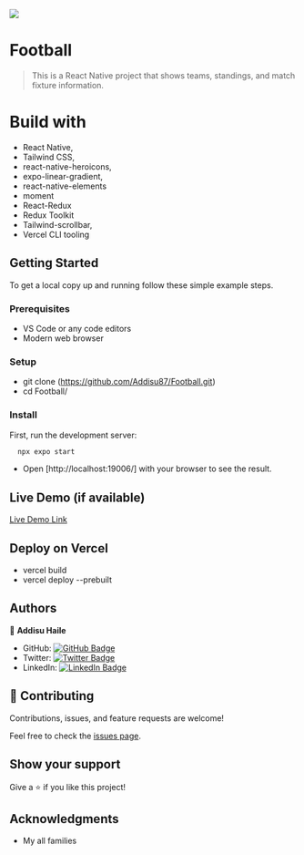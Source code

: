 ![](https://img.shields.io/badge/Microverse-blueviolet)

# Football

> This is a React Native project that shows teams, standings, and match fixture information.

# Build with

- React Native,
- Tailwind CSS,
- react-native-heroicons,
- expo-linear-gradient,
- react-native-elements
- moment
- React-Redux
- Redux Toolkit
- Tailwind-scrollbar,
- Vercel CLI tooling

## Getting Started

To get a local copy up and running follow these simple example steps.

### Prerequisites

- VS Code or any code editors
- Modern web browser

### Setup

- git clone (https://github.com/Addisu87/Football.git)
- cd Football/

### Install

First, run the development server:

```bash
  npx expo start
```

- Open [http://localhost:19006/] with your browser to see the result.

## Live Demo (if available)

[Live Demo Link](https://football-addisu87.vercel.app)

## Deploy on Vercel

- vercel build
- vercel deploy --prebuilt

## Authors

👤 **Addisu Haile**

- GitHub: [![GitHub Badge](https://img.shields.io/badge/-Addisu87-white?logo=GitHub&logoColor=181717&style=plastic)](https://github.com/Addisu87)
- Twitter: [![Twitter Badge](https://img.shields.io/badge/-AddisuTedla-white?logo=Twitter&logoColor=1DA1F2&style=plastic)](https://twitter.com/AddisuTedla)
- LinkedIn: [![LinkedIn Badge](https://img.shields.io/badge/-addisu_tedla-white?logo=LinkedIn&logoColor=1DA1F2&style=plastic)](https://linkedin.com/in/addisu-tedla/)

## 🤝 Contributing

Contributions, issues, and feature requests are welcome!

Feel free to check the [issues page](../../issues/).

## Show your support

Give a ⭐️ if you like this project!

## Acknowledgments

- My all families
